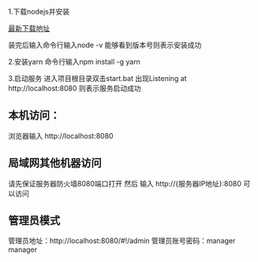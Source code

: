 
1.下载nodejs并安装

[最新下载地址](https://nodejs.org/zh-cn/)

装完后输入命令行输入node -v
能够看到版本号则表示安装成功

2.安装yarn
命令行输入npm install -g yarn

3.启动服务
进入项目根目录双击start.bat
出现Listening at http://localhost:8080
则表示服务启动成功


## 本机访问：
浏览器输入 http://localhost:8080

## 局域网其他机器访问
请先保证服务器防火墙8080端口打开
然后 输入 http://{服务器IP地址}:8080
可以访问


## 管理员模式

管理员地址：http://localhost:8080/#!/admin
管理员账号密码：manager manager